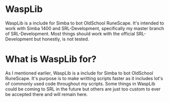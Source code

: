 # WaspLib
 WaspLib is a include for Simba to bot OldSchool RuneScape.
 It's intended to work with Simba 1400 and SRL-Development, specifically my master branch of SRL-Development.
 Most things should work with the official SRL-Development but honestly, is not tested.
 
 
# What is WaspLib for?
 As I mentioned earlier, WaspLib is a include for Simba to bot OldSchool RuneScape. It's purpose is to make writting scripts faster as it includes lot's of commonly used code throughout my scripts.
 Some things in WaspLib could be coming to SRL in the future but others are just too custom to ever be accepted there and will remain here.
